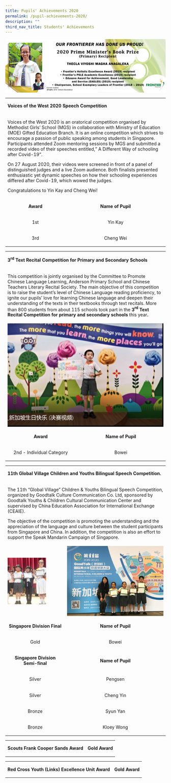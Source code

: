 ```yaml
---
title: Pupils' Achievements 2020
permalink: /pupil-achievements-2020/
description: ""
third_nav_title: Students' Achievements
---
```

<img src="/images/pa1.jpg">
<table>
<tbody>
<tr>
<td colspan="2">
<p><strong>Voices of the West 2020 Speech Competition</strong></p>
</td>
</tr>
<tr>
<td colspan="2">
<p>Voices of the West 2020 is an oratorical competition organised by Methodist Girls&rsquo; School (MGS) in collaboration with Ministry of Education (MOE) Gifted Education Branch. It is an online competition which strives to encourage a passion of public speaking among students in Singapore. Participants attended Zoom mentoring sessions by MGS and submitted a recorded video of their speeches entitled,&rdquo; A Different Way of schooling after Covid-19&rdquo;.</p>
<p>On 27 August 2020, their videos were screened in front of a panel of distinguished judges and a live Zoom audience. Both finalists presented enthusiastic yet dynamic speeches on how their schooling experiences differed after Covid-19, which wowed the judges.</p>
<p>Congratulations to Yin Kay and Cheng Wei!</p>
</td>
</tr>
<tr>
<td style="text-align: center;">
<p><strong>Award</strong></p>
</td>
<td style="text-align: center;">
<p><strong>Name of Pupil</strong></p>
</td>
</tr>
<tr>
<td style="text-align: center;">
<p>1st</p>
</td>
<td style="text-align: center;">
<p>Yin Kay</p>
</td>
</tr>
<tr>
<td style="text-align: center;">
<p>3rd</p>
</td>
<td style="text-align: center;">
<p>Cheng Wei</p>
</td>
</tr>
</tbody>
</table>
<table>
<tbody>
<tr>
<td colspan="3" width="696">
<p><strong>3<sup>rd</sup>&nbsp;Text Recital Competition for Primary and Secondary Schools</strong></p>
</td>
</tr>
<tr>
<td colspan="3" width="696">
<p>This competition is jointly organised by the Committee to Promote Chinese Language Learning, Anderson Primary School and Chinese Teachers Literary Recital Society. The main objective of this competition is to raise the student&rsquo;s level of Chinese Language reading proficiency, to ignite our pupils&rsquo; love for learning Chinese language and deepen their understanding of the texts in their textbooks through text recitals. More than 800 students from about 115 schools took part in the&nbsp;<strong>3</strong><strong><sup>rd</sup></strong><strong>&nbsp;Text Recital Competition for primary and secondary schools&nbsp;</strong>this year<strong>.</strong></p>
</td>
</tr>
<tr>
<td colspan="3" width="696"><img src="/images/pa2.png"></td>
</tr>
<tr>
<td style="text-align: center;" width="208">
<p><strong>Award</strong></p>
</td>
<td style="text-align: center;" colspan="2" width="216">
<p><strong>Name of Pupil</strong></p>
</td>
</tr>
<tr>
<td style="text-align: center;" width="208">
<p>2nd - Individual Category</p>
</td>
<td style="text-align: center;" colspan="2" width="216">
<p>Bowei</p>
</td>
</tr>
</tbody>
</table>
<table>
<tbody>
<tr>
<td colspan="3" width="696">
<p><strong>11th Global Village Children and Youths Bilingual Speech Competition.</strong></p>
</td>
</tr>
<tr>
<td colspan="3" width="696">
<p>The 11th &ldquo;Global Village&rdquo; Children &amp; Youths Bilingual Speech Competition, organized by Goodtalk Culture Communication Co. Ltd, sponsored by Goodtalk Youths &amp; Children Cultural Communication Center and supervised by China Education Association for International Exchange (CEAIE).</p>
<p>The objective of the competition is promoting the understanding and the appreciation of the language and culture between the student participants from Singapore and China. In addition, the competition is also an effort to support the Speak Mandarin Campaign of Singapore.</p>
</td>
</tr>
<tr>
<td colspan="2" width="312">
<img style="width: 70%;" src="/images/pa3.jpeg">
</td>
<td width="384">
<img src="/images/pa4.jpeg">
</td>
</tr>
<tr>
<td style="text-align: center;" width="208">
<p><strong>Singapore Division Final</strong></p>
</td>
<td style="text-align: center;" colspan="2" width="216">
<p><strong>Name of Pupil</strong></p>
</td>
</tr>
<tr>
<td style="text-align: center;" width="208">
<p>Gold</p>
</td>
<td style="text-align: center;" colspan="2" width="216">
<p>Bowei</p>
</td>
</tr>
<tr>
<td style="text-align: center;" width="208">
<p><strong>Singapore Division Semi-final</strong></p>
</td>
<td style="text-align: center;" colspan="2" width="216">
<p><strong>Name of Pupil</strong></p>
</td>
</tr>
<tr>
<td style="text-align: center;" width="208">
<p>Silver</p>
</td>
<td style="text-align: center;" colspan="2" width="216">
<p>Pengsen</p>
</td>
</tr>
<tr>
<td style="text-align: center;" width="208">
<p>Silver</p>
</td>
<td style="text-align: center;" colspan="2" width="216">
<p>Cheng Yin</p>
</td>
</tr>
<tr>
<td style="text-align: center;" width="208">
<p>Bronze</p>
</td>
<td style="text-align: center;" colspan="2" width="216">
<p>Syun Yan</p>
</td>
</tr>
<tr>
<td style="text-align: center;" width="208">
<p>Bronze</p>
</td>
<td style="text-align: center;" colspan="2" width="216">
<p>Kloey Wong</p>
</td>
</tr>
</tbody>
</table>
<table>
<tbody>
<tr>
<td>
<p><strong>Scouts Frank&nbsp;</strong><strong>Cooper Sands&nbsp;</strong><strong>Award</strong></p>
</td>
<td>
<p style="text-align: center;"><strong>Gold Award</strong></p>
</td>
</tr>
</tbody>
</table>
<table>
<tbody>
<tr>
<td>
<p><strong>Red Cross Youth (Links) Excellence Unit&nbsp;</strong><strong>Award</strong><strong><br /></strong></p>
</td>
<td>
<p style="text-align: center;"><strong>Gold Award</strong></p>
</td>
</tr>
</tbody>
</table>